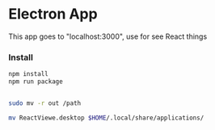 # Electron App

This app goes to "localhost:3000", use for see React things 

### Install

```bash
npm install
npm run package


sudo mv -r out /path
```

```bash
mv ReactViewe.desktop $HOME/.local/share/applications/
```


